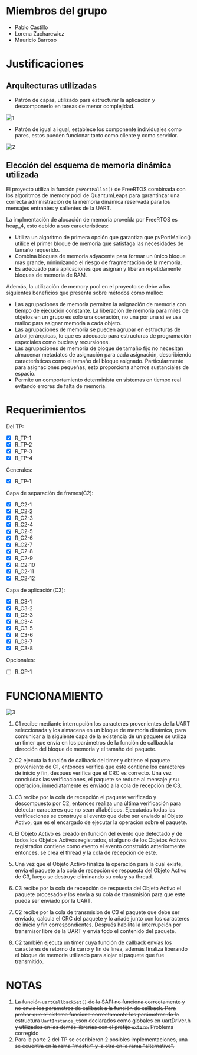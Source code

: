 # Miembros del grupo
- Pablo Castillo
- Lorena Zacharewicz
- Mauricio Barroso

# Justificaciones
## Arquitecturas utilizadas
- Patrón de capas, utilizado para estructurar la aplicación y descomponerlo en tareas de menor complejidad.

![1](https://miro.medium.com/max/188/1*jMWk_JqqyyloVPhTs_Zd1A.png)

- Patrón de igual a igual, establece los componente individuales como pares, estos pueden funcionar tanto como cliente y como servidor.

![2](https://miro.medium.com/max/260/1*ROvkckSTw1UncrbQSmUJUQ.png)

## Elección del esquema de memoria dinámica utilizada
El proyecto utiliza la función ``pvPortMalloc()`` de FreeRTOS combinada con los algoritmos de memory pool de QuantumLeaps para garantinzar una correcta administración de la memoria dinámica reservada para los mensajes entrantes y salientes de la UART.
 
La implmentación de alocación de memoria proveída por FreeRTOS es heap_4, esto debido a sus características:
- Utiliza un algoritmo de primera opción que garantiza que pvPortMalloc() utilice el primer bloque de memoria que satisfaga las necesidades de tamaño requerido.
- Combina bloques de memoria adyacente para formar un único bloque mas grande, minimizando el riesgo de fragmentación de la memoria.
- Es adecuado para aplicaciones que asignan y liberan repetidamente bloques de memoria de RAM.

Además, la utilización de memory pool en el proyecto se debe a los siguientes beneficios que presenta sobre métodos como malloc:

-  Las agrupaciones de memoria permiten la asignación de memoria con tiempo de ejecución constante. La liberación de memoria para miles de objetos en un grupo es solo una operación, no una por una si se usa malloc para asignar memoria a cada objeto.
- Las agrupaciones de memoria se pueden agrupar en estructuras de árbol jerárquicas, lo que es adecuado para estructuras de programación especiales como bucles y recursiones.
- Las agrupaciones de memoria de bloque de tamaño fijo no necesitan almacenar metadatos de asignación para cada asignación, describiendo características como el tamaño del bloque asignado. Particularmente para asignaciones pequeñas, esto proporciona ahorros sustanciales de espacio.
- Permite un comportamiento determinista en sistemas en tiempo real evitando errores de falta de memoria.

# Requerimientos

Del TP:
- [x] R_TP-1
- [x] R_TP-2
- [x] R_TP-3
- [x] R_TP-4

Generales:
- [x] R_TP-1

Capa de separación de frames(C2):
- [x] R_C2-1
- [x] R_C2-2
- [x] R_C2-3
- [x] R_C2-4
- [x] R_C2-5
- [x] R_C2-6
- [x] R_C2-7
- [x] R_C2-8
- [x] R_C2-9
- [x] R_C2-10
- [x] R_C2-11
- [x] R_C2-12

Capa de aplicación(C3):
- [x] R_C3-1
- [x] R_C3-2
- [x] R_C3-3
- [x] R_C3-4
- [x] R_C3-5
- [x] R_C3-6
- [x] R_C3-7
- [x] R_C3-8

Opcionales:
- [ ] R_OP-1

# FUNCIONAMIENTO

![3](https://lh3.googleusercontent.com/SMNEJiUgooyBdZ9ayLZl48LWpvCFw0M3HAfhTAlNZ_5PEhT2vLnr0o5z3_hD3jTzWLb4fOOIyUA4oyyZRUGedw_3TI1cm80GELXqfU7VuUTDetQt3bJz6oygxZNp14e-XiCtdPqG0xftQtBy-vL2zTCEau9rTcb5-hD9aojc1cgzbDQrqEHdA6b_y1aVK49CIK_GLB30Ki2AmSz7QTMZ528ScETWmh9VPIfRckRJcAdRAQxvWqscJGK5_9Gcve-QQdukrHyooLU9l_7P0TNOajQcD6NrWuoOJkian8vSBuGlXG_RTAH5YVzW2wrBMA33F3o4pRHDdvyuMprLDBI3d0G6rsEaeuSKMI_Qkjp9FV5sS6K6aF-Ejx9WoSh5448viMhnhnldu0BXlbbpIV7d8GDrWnqyiNS1ZjAlfcKqrAg9tni4ojs2EnPwdSXaBU1R9Hp_M_fqfzO5sUXcCc36axB5dKOAeCmXy2JzBrI1PQVKvTUNp21OgRKc1yOCAL1cLsrQoHSKz7Y4hbTEyFLXgeK7Tq6_tK2bwKiyrzzli_SoeKSX4vMVTnsPYzOv7ruYbQyAIBRzkxv1nNNlUSe503l1D3uJi7XyLuEtDOO02KZb44vgn3W3D1zrq_PJsxe8UtGmomtlv0VA-r0HOg2sn7GfFu0Y9IfAQOSn-_2nHZ6E1d2svXvZqDSUmiM=w889-h333-no)

1. C1 recibe mediante interrupción los caracteres provenientes de la UART seleccionada y los almacena en un bloque de memoria dinámica, para comunicar a la siguiente capa de la existencia de un paquete se utiliza un timer que envía en los parámetros de la función de callback la dirección del bloque de memoria y el tamaño del paquete.

2. C2 ejecuta la función de callback del timer y obtiene el paquete proveniente de C1, entonces verifica que este contiene los caracteres de inicio y fin, despues verifica que el CRC es correcto. Una vez concluidas las verificaciones, el paquete se reduce al mensaje y su operación, inmediatamente es enviado a la cola de recepción de C3.

3. C3 recibe por la cola de recepción el paquete verificado y descompuesto por C2, entonces realiza una última verificación para detectar caracteres que no sean alfabéticos. Ejecutadas todas las verificaciones se construye el evento que debe ser enviado al Objeto Activo, que es el encargado de ejecutar la operación sobre el paquete.

4. El Objeto Activo es creado en función del evento que detectado y de todos los Objetos Activos registrados, si alguno de los Objetos Activos registrados contiene como evento el evento construído anteriormente entonces, se crea el thread y la cola de recepción de este.

5. Una vez que el Objeto Activo finaliza la operación para la cual existe, envía el paquete a la cola de recepción de respuesta del Objeto Activo de C3, luego se destruye eliminando su cola y su thread.

6. C3 recibe por la cola de recepción de respuesta del Objeto Activo el paquete procesado y los envía a su cola de transmisión para que este pueda ser enviado por la UART.

7. C2 recibe por la cola de transmisión de C3 el paquete que debe ser enviado, calcula el CRC del paquete y lo añade junto con los caracteres de inicio y fin correspondientes. Después habilita la interrupción por transmisor libre de la UART y envía todo el contenido del paquete.

8. C2 también ejecuta un timer cuya función de callback envías los caracteres de retorno de carro y fin de línea, además finaliza liberando el bloque de memoria utilizado para alojar el paquete que fue transmitido.   

# NOTAS
1. ~~La función `uartCallbackSet()` de la SAPI no funciona correctamente y no envía los parámetros de callback a la función de callback. Para probar que el sistema funcione correctamente los parámetros de la estructura `UartInstance_t`son declarados como globales en uartDriver.h y utilizados en las demás librerías con el prefijo `extern`.~~ Problema corregido
2. ~~Para la parte 2 del TP se escribieron 2 posibles implementaciones, una se ecuentra en la rama "master" y la otra en la rama "alternative".~~
